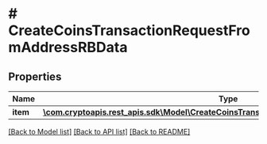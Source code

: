 # # CreateCoinsTransactionRequestFromAddressRBData

## Properties

Name | Type | Description | Notes
------------ | ------------- | ------------- | -------------
**item** | [**\com.cryptoapis.rest_apis.sdk\Model\CreateCoinsTransactionRequestFromAddressRBDataItem**](CreateCoinsTransactionRequestFromAddressRBDataItem.md) |  |

[[Back to Model list]](../../README.md#models) [[Back to API list]](../../README.md#endpoints) [[Back to README]](../../README.md)
